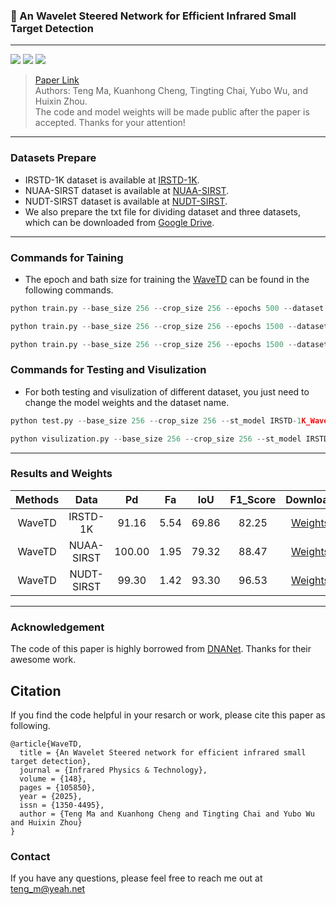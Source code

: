 ### 📖 An Wavelet Steered Network for Efficient Infrared Small Target Detection

<hr/>

[![](https://img.shields.io/badge/Building-Done-green.svg?style=flat-square)](https://github.com/Fortuneteller6/WaveTD) ![](https://img.shields.io/badge/Language-Python-blue.svg?style=flat-square) [![](https://img.shields.io/badge/License-MIT-purple.svg?style=flat-square)](./LICENSE)

> [Paper Link](https://www.sciencedirect.com/science/article/abs/pii/S1350449525001434)  
> Authors: Teng Ma, Kuanhong Cheng, Tingting Chai, Yubo Wu, and Huixin Zhou. <br/>
> The code and model weights will be made public after the paper is accepted. Thanks for your attention!

<hr/>

### Datasets Prepare

- IRSTD-1K dataset is available at [IRSTD-1K](https://github.com/RuiZhang97/ISNet).
- NUAA-SIRST dataset is available at [NUAA-SIRST](https://github.com/YimianDai/sirst).
- NUDT-SIRST dataset is available at [NUDT-SIRST](https://github.com/YeRen123455/Infrared-Small-Target-Detection).
- We also prepare the txt file for dividing dataset and three datasets, which can be downloaded from [Google Drive](https://drive.google.com/drive/folders/1bCbrS5B2BWyUjK2Ic0nyreu4wZ9omgpY?lfhs=2).

<hr/>

### Commands for Taining

- The epoch and bath size for training the [WaveTD](https://github.com/Fortuneteller6/WaveTD) can be found in the following commands.

```python
python train.py --base_size 256 --crop_size 256 --epochs 500 --dataset IRSTD-1K --split_method 80_20 --model WaveTD --deep_supervision True --train_batch_size 8 --test_batch_size 8 --mode TXT
```

```python
python train.py --base_size 256 --crop_size 256 --epochs 1500 --dataset NUAA-SIRST --split_method 80_20 --model WaveTD --deep_supervision True --train_batch_size 4 --test_batch_size 4 --mode TXT
```

```python
python train.py --base_size 256 --crop_size 256 --epochs 1500 --dataset NUDT-SIRST --split_method 80_20 --model WaveTD --deep_supervision True --train_batch_size 8 --test_batch_size 8 --mode TXT
```

### Commands for Testing and Visulization

- For both testing and visulization of different dataset, you just need to change the model weights and the dataset name.

```python
python test.py --base_size 256 --crop_size 256 --st_model IRSTD-1K_WaveTD_05_05_2024_13_04_42_wDS --model_dir IRSTD-1K_WaveTD_05_05_2024_13_04_42_wDS/mIoU__WaveTD_IRSTD-1K_epoch.pth.tar --dataset IRSTD-1K --split_method 80_20 --model WaveTD --deep_supervision True --test_batch_size 1 --mode TXT
```

```python
python visulization.py --base_size 256 --crop_size 256 --st_model IRSTD-1K_WaveTD_05_05_2024_13_04_42_wDS --model_dir IRSTD-1K_WaveTD_05_05_2024_13_04_42_wDS/mIoU__WaveTD_IRSTD-1K_epoch.pth.tar --dataset IRSTD-1K --split_method 80_20 --model WaveTD --deep_supervision True --test_batch_size 1 --mode TXT
```

<hr/>

### Results and Weights

| Methods |    Data    |   Pd   |  Fa  |  IoU  | F1_Score |  Download   |
| :-----: | :--------: | :----: | :--: | :---: | :------: | :---------: |
| WaveTD  |  IRSTD-1K  | 91.16  | 5.54 | 69.86 |  82.25   | [Weights](https://drive.google.com/drive/folders/11lI_zlJYjoNFFxBHcGx2Jvx36Edfzf-W?usp=sharing) |
| WaveTD  | NUAA-SIRST | 100.00 | 1.95 | 79.32 |  88.47   | [Weights](https://drive.google.com/drive/folders/17k_ldUs2EjCA9Jt7Sf2eq3ZGW2tk4rA9?usp=sharing) |
| WaveTD  | NUDT-SIRST | 99.30  | 1.42 | 93.30 |  96.53   | [Weights](https://drive.google.com/drive/folders/1yjG3HEDzVSuEoSCFdY0HAJjfHwHh2nZo?usp=sharing) |

<hr/>

### Acknowledgement

The code of this paper is highly borrowed from [DNANet](https://github.com/YeRen123455/Infrared-Small-Target-Detection). Thanks for their awesome work.

## Citation

If you find the code helpful in your resarch or work, please cite this paper as following.

```
@article{WaveTD,
  title = {An Wavelet Steered network for efficient infrared small target detection},
  journal = {Infrared Physics & Technology},
  volume = {148},
  pages = {105850},
  year = {2025},
  issn = {1350-4495},
  author = {Teng Ma and Kuanhong Cheng and Tingting Chai and Yubo Wu and Huixin Zhou}
}
```

### Contact

If you have any questions, please feel free to reach me out at teng_m@yeah.net
